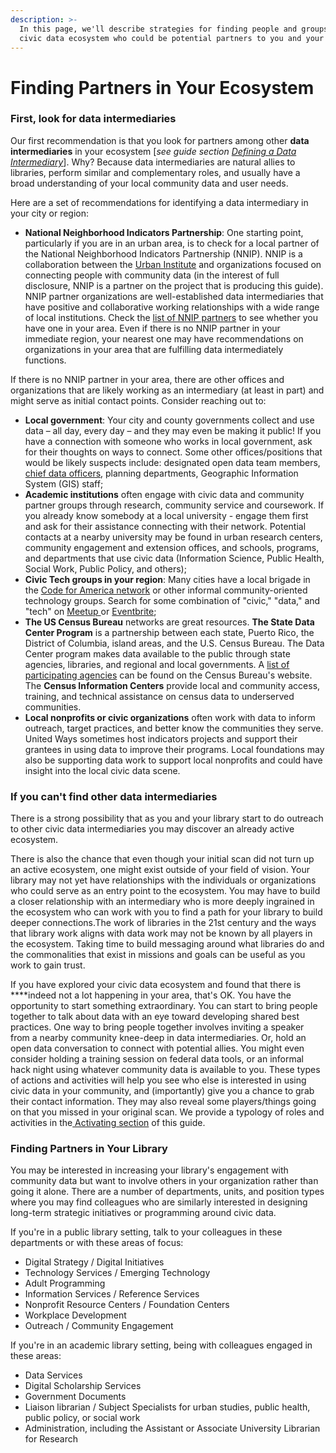 ```yaml
---
description: >-
  In this page, we'll describe strategies for finding people and groups in your
  civic data ecosystem who could be potential partners to you and your library.
---
```


# Finding Partners in Your Ecosystem

### First, look for data intermediaries 

Our first recommendation is that you look for partners among other **data intermediaries** in your ecosystem \[_see guide section_ [_Defining a Data Intermediary_](../context-and-concepts/defining-a-data-intermediary.md)\]. Why? Because data intermediaries are natural allies to libraries, perform similar and complementary roles, and usually have a broad understanding of your local community data and user needs.

Here are a set of recommendations for identifying a data intermediary in your city or region: 

* **National Neighborhood Indicators Partnership**: One starting point, particularly if you are in an urban area, is to check for a local partner of the National Neighborhood Indicators Partnership \(NNIP\). NNIP is a collaboration between the [Urban Institute](https://www.urban.org/) and organizations focused on connecting people with community data \(in the interest of full disclosure, NNIP is a partner on the project that is producing this guide\). NNIP partner organizations are well-established data intermediaries that have positive and collaborative working relationships with a wide range of local institutions. Check the [list of NNIP partners](https://www.neighborhoodindicators.org/partners/profiles) to see whether you have one in your area. Even if there is no NNIP partner in your immediate region, your nearest one may have recommendations on organizations in your area that are fulfilling data intermediately functions.

If there is no NNIP partner in your area, there are other offices and organizations that are likely working as an intermediary \(at least in part\) and might serve as initial contact points. Consider reaching out to:

* **Local government**: Your city and county governments collect and use data – all day, every day – and they may even be making it public! If you have a connection with someone who works in local government, ask for their thoughts on ways to connect. Some other offices/positions that would be likely suspects include: designated open data team members, [chief data officers](https://datasmart.ash.harvard.edu/news/article/data-leadership-at-the-executive-level-761), planning departments, Geographic Information System \(GIS\) staff; 
* **Academic institutions** often engage with civic data and community partner groups through research, community service and coursework. If you already know somebody at a local university - engage them first and ask for their assistance connecting with their network. Potential contacts at a nearby university may be found in urban research centers, community engagement and extension offices, and schools, programs, and departments that use civic data \(Information Science, Public Health, Social Work, Public Policy, and others\);
* **Civic Tech groups in your region**: Many cities have a local brigade in the [Code for America network](https://brigade.codeforamerica.org/) or other informal community-oriented technology groups. Search for some combination of "civic," "data," and "tech" on [Meetup ](https://www.meetup.com/)or [Eventbrite](https://www.eventbrite.com/);
* **The US Census Bureau** networks are great resources. **The State Data Center Program** is a partnership between each state, Puerto Rico, the District of Columbia, island areas, and the U.S. Census Bureau. The Data Center program makes data available to the public through state agencies, libraries, and regional and local governments. A [list of participating agencies](https://www.census.gov/about/partners/sdc/member-network.html) can be found on the Census Bureau's website. The **Census Information Centers** provide local and community access, training, and technical assistance on census data to underserved communities. 
* **Local nonprofits or civic organizations** often work with data to inform outreach, target practices, and better know the communities they serve. United Ways sometimes host indicators projects and support their grantees in using data to improve their programs. Local foundations may also be supporting data work to support local nonprofits and could have insight into the local civic data scene.

### If you can't find other data intermediaries

There is a strong possibility that as you and your library start to do outreach to other civic data intermediaries you may discover an already active ecosystem.

There is also the chance that even though your initial scan did not turn up an active ecosystem, one might exist outside of your field of vision.  Your library may not yet have relationships with the individuals or organizations who could serve as an entry point to the ecosystem. You may have to build a closer relationship with an intermediary who is more deeply ingrained in the ecosystem who can work with you to find a path for your library to build deeper connections.The work of libraries in the 21st century and the ways that library work aligns with data work may not be known by all players in the ecosystem. Taking time to build messaging around what libraries do and the commonalities that exist in missions and goals can be useful as you work to gain trust.   

If you have explored your civic data ecosystem and found that there is ****indeed not a lot happening in your area, that's OK. You have the opportunity to start something extraordinary. You can start to bring people together to talk about data with an eye toward developing shared best practices. One way to bring people together involves inviting a speaker from a nearby community knee-deep in data intermediaries. Or, hold an open data conversation to connect with potential allies. You might even consider holding a training session on federal data tools, or an informal hack night using whatever community data is available to you. These types of actions and activities will help you see who else is interested in using civic data in your community, and \(importantly\) give you a chance to grab their contact information. They may also reveal some players/things going on that you missed in your original scan. We provide a typology of roles and activities in the[ Activating section](https://civic-switchboard.gitbook.io/guide/activating/typology-of-library-roles) of this guide.

### **Finding Partners in Your Library**

You may be interested in increasing your library's engagement with community data but want to involve others in your organization rather than going it alone. There are a number of departments, units, and position types where you may find colleagues who are similarly interested in designing long-term strategic initiatives or programming around civic data. 

If you're in a public library setting, talk to your colleagues in these departments or with these areas of focus:

* Digital Strategy / Digital Initiatives 
* Technology Services / Emerging Technology 
* Adult Programming 
* Information Services / Reference Services
* Nonprofit Resource Centers / Foundation Centers
* Workplace Development
* Outreach / Community Engagement

If you're in an academic library setting, being with colleagues engaged in these areas:

* Data Services 
* Digital Scholarship Services
* Government Documents 
* Liaison librarian / Subject Specialists for urban studies, public health, public policy, or social work
* Administration, including the Assistant or Associate University Librarian for Research



